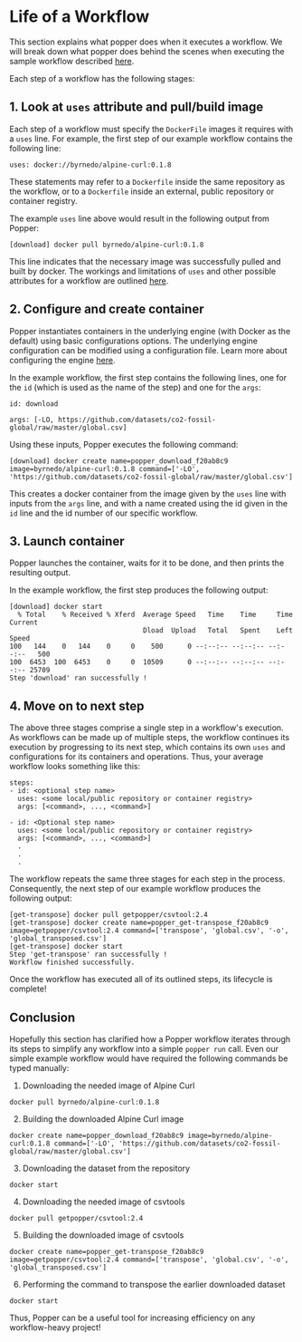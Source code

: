# Life of a Workflow

This section explains what popper does when it executes a workflow. We will break down what popper does behind the scenes when executing the sample workflow described [here](https://github.com/getpopper/popper/blob/master/docs/sections/getting_started.md).

Each step of a workflow has the following stages:

## 1. Look at `uses` attribute and pull/build image

Each step of a workflow must specify the `DockerFile` images it requires with a `uses` line. For example, the first step of our example workflow contains the following line:
```
uses: docker://byrnedo/alpine-curl:0.1.8
```
These statements may refer to a `Dockerfile` inside the same repository as the workflow, or to a `Dockerfile` inside an external, public repository or container registry.

The example `uses` line above would result in the following output from Popper:
```
[download] docker pull byrnedo/alpine-curl:0.1.8
```
This line indicates that the necessary image was successfully pulled and built by docker. The workings and limitations of `uses` and other possible attributes for a workflow are outlined [here](cn_workflows.md).

## 2. Configure and create container

Popper instantiates containers in the underlying engine (with Docker as the default) using basic configurations options. The underlying engine configuration can be modified using a configuration file. Learn more about configuring the engine [here](cn_workflows.md).

In the example workflow, the first step contains the following lines, one for the `id` (which is used as the name of the step) and one for the `args`:

```
id: download
```
```
args: [-LO, https://github.com/datasets/co2-fossil-global/raw/master/global.csv]
```
Using these inputs, Popper executes the following command:
```
[download] docker create name=popper_download_f20ab8c9 image=byrnedo/alpine-curl:0.1.8 command=['-LO', 'https://github.com/datasets/co2-fossil-global/raw/master/global.csv']
```
This creates a docker container from the image given by the `uses` line with inputs from the `args` line, and with a name created using the id given in the `id` line and the id number of our specific workflow.

## 3. Launch container

Popper launches the container, waits for it to be done, and then prints the resulting output.

In the example workflow, the first step produces the following output:
```
[download] docker start
  % Total    % Received % Xferd  Average Speed   Time    Time     Time  Current
                                 Dload  Upload   Total   Spent    Left  Speed
100   144    0   144    0     0    500      0 --:--:-- --:--:-- --:--:--   500
100  6453  100  6453    0     0  10509      0 --:--:-- --:--:-- --:--:-- 25709
Step 'download' ran successfully !
```

## 4. Move on to next step

The above three stages comprise a single step in a workflow's execution. As workflows can be made up of multiple steps, the workflow continues its execution by progressing to its next step, which contains its own `uses` and configurations for its containers and operations. Thus, your average workflow looks something like this:

```
steps:
- id: <optional step name>
  uses: <some local/public repository or container registry>
  args: [<command>, ..., <command>]

- id: <Optional step name>
  uses: <some local/public repository or container registry>
  args: [<command>, ..., <command>]
  .
  .
  .
```

The workflow repeats the same three stages for each step in the process. Consequently, the next step of our example workflow produces the following output:
```
[get-transpose] docker pull getpopper/csvtool:2.4
[get-transpose] docker create name=popper_get-transpose_f20ab8c9 image=getpopper/csvtool:2.4 command=['transpose', 'global.csv', '-o', 'global_transposed.csv']
[get-transpose] docker start
Step 'get-transpose' ran successfully !
Workflow finished successfully.
```

Once the workflow has executed all of its outlined steps, its lifecycle is complete!

## Conclusion

Hopefully this section has clarified how a Popper workflow iterates through its steps to simplify any workflow into a simple `popper run` call. Even our simple example workflow would have required the following commands be typed manually:

1. Downloading the needed image of Alpine Curl
```
docker pull byrnedo/alpine-curl:0.1.8
```
2. Building the downloaded Alpine Curl image
```
docker create name=popper_download_f20ab8c9 image=byrnedo/alpine-curl:0.1.8 command=['-LO', 'https://github.com/datasets/co2-fossil-global/raw/master/global.csv']
```
3. Downloading the dataset from the repository
```
docker start
```
4. Downloading the needed image of csvtools
```
docker pull getpopper/csvtool:2.4
```
5. Building the downloaded image of csvtools
```
docker create name=popper_get-transpose_f20ab8c9 image=getpopper/csvtool:2.4 command=['transpose', 'global.csv', '-o', 'global_transposed.csv']
```
6. Performing the command to transpose the earlier downloaded dataset
```
docker start
```

Thus, Popper can be a useful tool for increasing efficiency on any workflow-heavy project!
